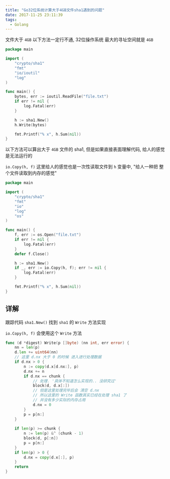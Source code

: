 ```yaml
---
title: "Go32位系统计算大于4GB文件sha1遇到的问题"
date: 2017-11-25 23:11:39
tags:
  - Golang
---
```



文件大于 `4GB` 以下方法一定行不通, 32位操作系统 最大的寻址空间就是 `4GB`

```go
package main

import (
	"crypto/sha1"
	"fmt"
	"io/ioutil"
	"log"
)

func main() {
	bytes, err := ioutil.ReadFile("file.txt")
	if err != nil {
		log.Fatal(err)
	}

	h := sha1.New()
	h.Write(bytes)

	fmt.Printf("% x", h.Sum(nil))
}
```

以下方法可以算出大于 `4GB` 文件的 sha1, 但是如果直接表面理解代码, 给人的感觉是无法运行的

`io.Copy(h, f)` 这里给人的感觉也是一次性读取文件到 `h` 变量中, "给人一种把 整个文件读取到内存的感觉"

```go
package main

import (
	"crypto/sha1"
	"fmt"
	"io"
	"log"
	"os"
)

func main() {
	f, err := os.Open("file.txt")
	if err != nil {
		log.Fatal(err)
	}
	defer f.Close()

	h := sha1.New()
	if _, err := io.Copy(h, f); err != nil {
		log.Fatal(err)
	}

	fmt.Printf("% x", h.Sum(nil))
}
```


## 详解

跟踪代码 `sha1.New()` 找到  `sha1` 的 `Write` 方法实现

`io.Copy(h, f)` 会使用这个  `Write` 方法

```go
func (d *digest) Write(p []byte) (nn int, err error) {
	nn = len(p)
    d.len += uint64(nn)
    // 这里 d.nx 大于 0 的时候 进入进行处理数据
	if d.nx > 0 {
		n := copy(d.x[d.nx:], p)
		d.nx += n
		if d.nx == chunk {
            // 处理. '具体不知道怎么实现的.. 没研究过'
            block(d, d.x[:])
            // 但是这里处理完毕后会 清空 d.nx
            // 所以这里的 Write 函数其实已经在处理 sha1 了 
            // 并没有多少实际的内存占用
			d.nx = 0
		}
		p = p[n:]
    }
    
	if len(p) >= chunk {
		n := len(p) &^ (chunk - 1)
		block(d, p[:n])
		p = p[n:]
	}
	if len(p) > 0 {
		d.nx = copy(d.x[:], p)
	}
	return
}
```


